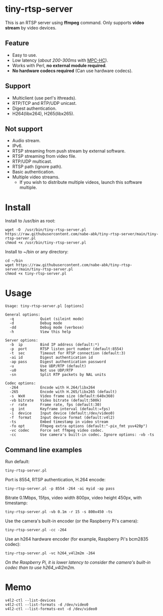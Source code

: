 # tiny-rtsp-server

This is an RTSP server using **ffmpeg** command.
Only supports **video stream** by video devices.

## Feature

- Easy to use.
- Low latency (*about 200-300ms* with [MPC-HC](https://github.com/clsid2/mpc-hc)).
- Works with Perl, **no external module required**.
- **No hardware codecs required** (Can use hardware codecs).

## Support

- Multiclient (use perl's ithreads).
- RTP/TCP and RTP/UDP unicast.
- Digest authentication.
- H264(libx264), H265(libx265).

## Not support

- Audio stream.
- IPv6.
- RTSP streaming from push stream by external software.
- RTSP streaming from video file.
- RTP/UDP multicast.
- RTSP path (ignore path).
- Basic authentication.
- Multiple video streams.
	- If you wish to distribute multiple videos, launch this software multiple.

# Install

Install to /usr/bin as root:
```
wget -O  /usr/bin/tiny-rtsp-server.pl https://raw.githubusercontent.com/nabe-abk/tiny-rtsp-server/main/tiny-rtsp-server.pl
chmod +x /usr/bin/tiny-rtsp-server.pl
```

Install to ~/bin or any directory:
```
cd ~/bin
wget https://raw.githubusercontent.com/nabe-abk/tiny-rtsp-server/main/tiny-rtsp-server.pl
chmod +x tiny-rtsp-server.pl
```

# Usage

```
Usage: tiny-rtsp-server.pl [options]

General options:
  -q            Quiet (sileint mode)
  -d            Debug mode
  -dd           Debug mode (verbose)
  -h            View this help

Server options:
  -b  ip        Bind IP address (default:*)
  -p  port      RTSP listen port number (default:8554)
  -t  sec       Timeout for RTSP connection (default:3)
  -ai id        Digest authentication id
  -ap pass      Digest authentication password
  -u            Use UDP/RTP (default)
  -u0           Not use UDP/RTP
  -sn           Split RTP packets by NAL units

Codec options:
  -264          Encode with H.264/libx264
  -265          Encode with H.265/libx265 (default)
  -s  WxH       Video frame size (default:640x360)
  -vb bitrate   Video bitrate (default:500k)
  -r  rate      Frame rate, fps (default:30)
  -g  int       Keyframe interval (default:=fps)
  -i  device    Input device (default:/dev/video0)
  -f  format    Input device format (default:v4l2)
  -ts           Embed timestamp in video stream
  -fo opt       FFmpeg extra options (default:"-pix_fmt yuv420p")
  -vc codec     Force set ffmpeg video codec.
  -cc           Use camera's built-in codec. Ignore options: -vb -ts
```

## Command line examples

Run default:
```
tiny-rtsp-server.pl
```

Port is 8554, RTSP authentication, H.264 encode:
```
tiny-rtsp-server.pl -p 8554 -264 -ai myid -ap pass
```

Bitrate 0.1Mbps, 15fps, video width 800px, video height 450px, with timestamp:
```
tiny-rtsp-server.pl -vb 0.1m -r 15 -s 800x450 -ts
```

Use the camera's built-in encoder (or the Raspberry Pi's camera):
```
tiny-rtsp-server.pl -cc -264
```

Use an h264 hardware encoder (for example, Raspberry Pi's bcm2835 codec):
```
tiny-rtsp-server.pl -vc h264_v4l2m2m -264
```

*On the Raspberry Pi, it is lower latency to consider the camera's built-in codec than to use h264_v4l2m2m.*

# Memo

```
v4l2-ctl --list-devices
v4l2-ctl --list-formats -d /dev/video0
v4l2-ctl --list-formats-ext -d /dev/video0
```
